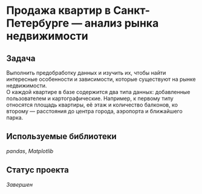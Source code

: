 # Продажа квартир в Санкт-Петербурге — анализ рынка недвижимости

## Задача

Выполнить предобработку данных и изучить их, чтобы найти интересные особенности и зависимости, которые существуют на рынке недвижимости.  
О каждой квартире в базе содержится два типа данных: добавленные пользователем и картографические. Например, к первому типу относятся площадь квартиры, её этаж и количество балконов, ко второму — расстояния до центра города, аэропорта и ближайшего парка.  

## Используемые библиотеки
*pandas*, *Matplotlib*

## Статус проекта  
*Завершен*
